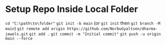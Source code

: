 # Setup Repo Inside Local Folder

`cd "C:\path\to\folder"`
`git init -b main` (or `git init` then `git branch -M main`)
`git remote add origin https://github.com/NorbuGyaltsen/dharma-jewels.git`
`git add .`
`git commit -m "Initial commit"`
`git push -u origin main --force`
